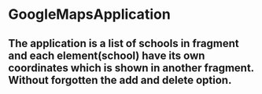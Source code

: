 # GoogleMapsApplication
## The application is a list of schools in fragment and each element(school) have its own coordinates which is shown in another fragment. Without forgotten the add and delete option.
